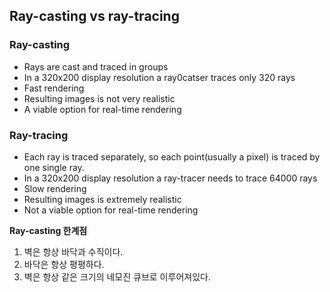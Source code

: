 ## Ray-casting vs ray-tracing


### Ray-casting
- Rays are cast and traced in groups
- In a 320x200 display resolution a ray0catser traces only 320 rays
- Fast rendering
- Resulting images is not very realistic
- A viable option for real-time rendering

### Ray-tracing

- Each ray is traced separately, so each point(usually a pixel) is traced by one single ray.
- In a 320x200 display resolution a ray-tracer needs to trace 64000 rays
- Slow rendering
- Resulting images is extremely realistic
- Not a viable option for real-time rendering

**Ray-casting 한계점**

1. 벽은 항상 바닥과 수직이다.
2. 바닥은 항상 평평하다.
3. 벽은 항상 같은 크기의 네모진 큐브로 이루어져있다.

